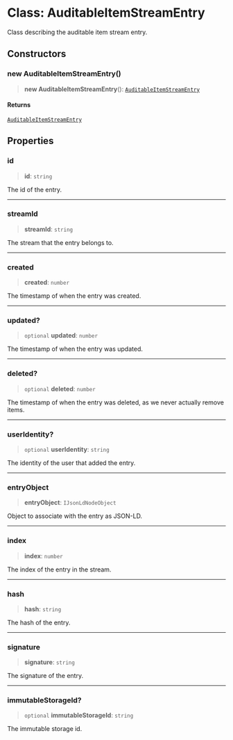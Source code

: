 # Class: AuditableItemStreamEntry

Class describing the auditable item stream entry.

## Constructors

### new AuditableItemStreamEntry()

> **new AuditableItemStreamEntry**(): [`AuditableItemStreamEntry`](AuditableItemStreamEntry.md)

#### Returns

[`AuditableItemStreamEntry`](AuditableItemStreamEntry.md)

## Properties

### id

> **id**: `string`

The id of the entry.

***

### streamId

> **streamId**: `string`

The stream that the entry belongs to.

***

### created

> **created**: `number`

The timestamp of when the entry was created.

***

### updated?

> `optional` **updated**: `number`

The timestamp of when the entry was updated.

***

### deleted?

> `optional` **deleted**: `number`

The timestamp of when the entry was deleted, as we never actually remove items.

***

### userIdentity?

> `optional` **userIdentity**: `string`

The identity of the user that added the entry.

***

### entryObject

> **entryObject**: `IJsonLdNodeObject`

Object to associate with the entry as JSON-LD.

***

### index

> **index**: `number`

The index of the entry in the stream.

***

### hash

> **hash**: `string`

The hash of the entry.

***

### signature

> **signature**: `string`

The signature of the entry.

***

### immutableStorageId?

> `optional` **immutableStorageId**: `string`

The immutable storage id.
